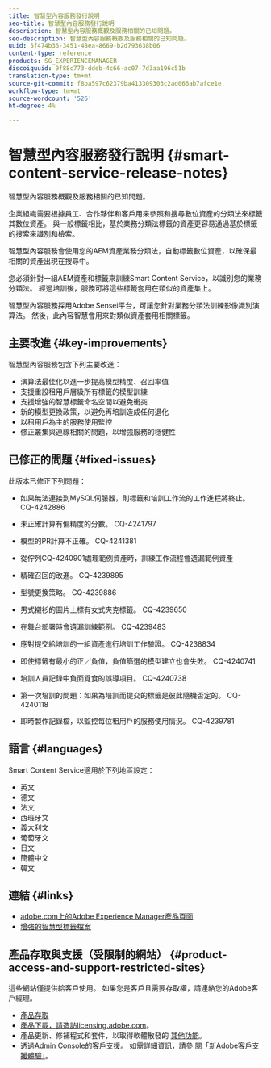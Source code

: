 ```yaml
---
title: 智慧型內容服務發行說明
seo-title: 智慧型內容服務發行說明
description: 智慧型內容服務概觀及服務相關的已知問題。
seo-description: 智慧型內容服務概觀及服務相關的已知問題。
uuid: 5f474b36-3451-48ea-8669-b2d793638b06
content-type: reference
products: SG_EXPERIENCEMANAGER
discoiquuid: 9f88c773-ddeb-4c66-ac07-7d3aa196c51b
translation-type: tm+mt
source-git-commit: f8ba597c62379ba413309303c2ad066ab7afce1e
workflow-type: tm+mt
source-wordcount: '526'
ht-degree: 4%

---
```



# 智慧型內容服務發行說明 {#smart-content-service-release-notes}

智慧型內容服務概觀及服務相關的已知問題。

企業組織需要根據員工、合作夥伴和客戶用來參照和搜尋數位資產的分類法來標籤其數位資產。 與一般標籤相比，基於業務分類法標籤的資產更容易通過基於標籤的搜索來識別和檢索。

智慧型內容服務會使用您的AEM資產業務分類法，自動標籤數位資產，以確保最相關的資產出現在搜尋中。

您必須針對一組AEM資產和標籤來訓練Smart Content Service，以識別您的業務分類法。 經過培訓後，服務可將這些標籤套用在類似的資產集上。

智慧型內容服務採用Adobe Sensei平台，可讓您針對業務分類法訓練影像識別演算法。 然後，此內容智慧會用來對類似資產套用相關標籤。

## 主要改進 {#key-improvements}

智慧型內容服務包含下列主要改進：

* 演算法最佳化以進一步提高模型精度、召回率值
* 支援重設租用戶層級所有標籤的模型訓練
* 支援增強的智慧標籤命名空間以避免衝突
* 新的模型更換政策，以避免再培訓造成任何退化
* 以租用戶為主的服務使用監控
* 修正叢集與連線相關的問題，以增強服務的穩健性

## 已修正的問題 {#fixed-issues}

此版本已修正下列問題：

* 如果無法連接到MySQL伺服器，則標籤和培訓工作流的工作進程將終止。 CQ-4242886

* 未正確計算有偏精度的分數。 CQ-4241797

* 模型的PR計算不正確。 CQ-4241381

* 從佇列CQ-4240901處理範例資產時，訓練工作流程會遺漏範例資產

* 精確召回的改進。 CQ-4239895

* 型號更換策略。 CQ-4239886

* 男式襯衫的圖片上標有女式夾克標籤。 CQ-4239650

* 在舞台部署時會遺漏訓練範例。 CQ-4239483

* 應對提交給培訓的一組資產進行培訓工作驗證。 CQ-4238834

* 即使標籤有最小的正／負值，負值篩選的模型建立也會失敗。 CQ-4240741

* 培訓人員記錄中負面覓食的誤導項目。 CQ-4240738

* 第一次培訓的問題：如果為培訓而提交的標籤是彼此隨機否定的。 CQ-4240118

* 即時製作記錄檔，以監控每位租用戶的服務使用情況。 CQ-4239781

## 語言 {#languages}

Smart Content Service適用於下列地區設定：

* 英文
* 德文
* 法文
* 西班牙文
* 義大利文
* 葡萄牙文
* 日文
* 簡體中文
* 韓文

## 連結 {#links}

* [adobe.com上的Adobe Experience Manager產品頁面](https://www.adobe.com/marketing-cloud/experience-manager.html)
* [增強的智慧型標籤檔案](/help/assets/enhanced-smart-tags.md)

## 產品存取與支援（受限制的網站） {#product-access-and-support-restricted-sites}

這些網站僅提供給客戶使用。 如果您是客戶且需要存取權，請連絡您的Adobe客戶經理。

* [產品存取](https://login.marketing.adobe.com)
* [產品下載，請造訪licensing.adobe.com](https://licensing.adobe.com/)。
* 產品更新、修補程式和套件，以取得軟體散發的 [其他功能](https://experience.adobe.com/#/downloads/content/software-distribution/en/aem.html)。
* [透過Admin Console的客戶支援](https://adminconsole.adobe.com/)。 如需詳細資訊，請參 [閱「新Adobe客戶支援體驗」](https://docs.adobe.com/content/help/en/customer-one/using/home.html)。
